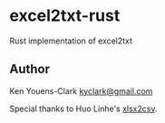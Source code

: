 # excel2txt-rust

Rust implementation of excel2txt



## Author

Ken Youens-Clark <kyclark@gmail.com>

Special thanks to Huo Linhe's [xlsx2csv](https://github.com/zitsen/xlsx2csv.rs).
